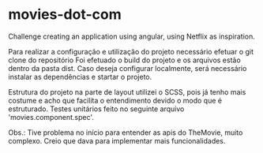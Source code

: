 # movies-dot-com
Challenge creating an application using angular, using Netflix as inspiration.

Para realizar a configuração e utilização do projeto necessário efetuar o git clone do repositório Foi efetuado o build do projeto e os arquivos estão dentro da pasta dist. Caso deseja configurar localmente, será necessário instalar as dependências e startar o projeto.

Estrutura do projeto na parte de layout utilizei o SCSS, pois já tenho mais costume e acho que facilita o entendimento devido o modo que é estruturado.
Testes unitários feito no seguinte arquivo 'movies.component.spec'.

Obs.: Tive problema no início para entender as apis do TheMovie, muito complexo. Creio que dava para implementar mais funcionalidades.
